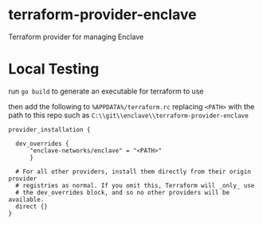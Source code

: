 # terraform-provider-enclave
Terraform provider for managing Enclave


# Local Testing
run `go build` to generate an executable for terraform to use

then add the following to `%APPDATA%/terraform.rc` replacing `<PATH>` with the path to this repo such as `C:\\git\\enclave\\terraform-provider-enclave`

```
provider_installation {

  dev_overrides {
      "enclave-networks/enclave" = "<PATH>"
      }

  # For all other providers, install them directly from their origin provider
  # registries as normal. If you omit this, Terraform will _only_ use
  # the dev_overrides block, and so no other providers will be available.
  direct {}
}
```